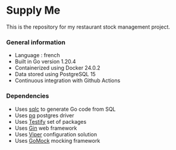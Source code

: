 # Supply Me

This is the repository for my restaurant stock management project.

### General information

- Language : french
- Built in Go version 1.20.4
- Containerized using Docker 24.0.2
- Data stored using PostgreSQL 15
- Continuous integration with Github Actions

### Dependencies
- Uses [sqlc](https://sqlc.dev/) to generate Go code from SQL
- Uses [pq](https://github.com/lib/pq) postgres driver
- Uses [Testify](https://github.com/stretchr/testify) set of packages
- Uses [Gin](https://github.com/gin-gonic/gin) web framework
- Uses [Viper](https://github.com/spf13/viper) configuration solution
- Uses [GoMock](https://github.com/golang/mock) mocking framework